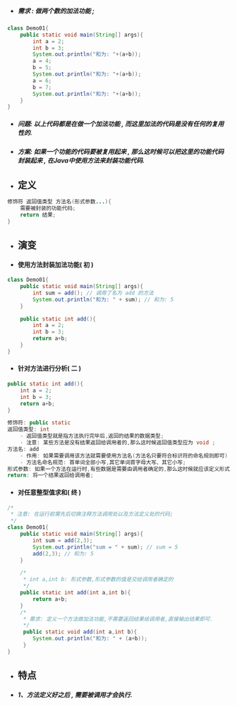 * ##### 需求 : 做两个数的加法功能 ;

```java
class Demo01{
    public static void main(String[] args){
        int a = 2;
        int b = 3;
        System.out.println("和为: "+(a+b));
        a = 4;
        b = 5;
        System.out.println("和为: "+(a+b));
        a = 6;
        b = 7;
        System.out.println("和为: "+(a+b));
    }
}
```

* ##### 问题: 以上代码都是在做一个加法功能 , 而这里加法的代码是没有任何的复用性的.
* ##### 方案: 如果一个功能的代码要被复用起来 , 那么这时候可以把这里的功能代码封装起来 , 在Java中使用方法来封装功能代码.
* ## 定义

```java
修饰符 返回值类型 方法名(形式参数...){
    需要被封装的功能代码;
    return 结果;
}
```

* ## 演变
* #### 使用方法封装加法功能\( 初 \)

```java
class Demo01{
    public static void main(String[] args){
        int sum = add(); // 调用了名为 add 的方法
        System.out.println("和为: " + sum); // 和为: 5
    }

    public static int add(){
        int a = 2;
        int b = 3;
        return a+b;
    }
}
```

* #### 针对方法进行分析\( 二 \)

```java
public static int add(){
    int a = 2;
    int b = 3;
    return a+b;
}

修饰符: public static
返回值类型: int
    - 返回值类型就是指方法执行完毕后,返回的结果的数据类型;
    - 注意: 某些方法是没有结果返回给调用者的,那么这时候返回值类型应为 void ;
方法名: add
    - 作用: 如果需要调用该方法就需要使用方法名(方法名只要符合标识符的命名规则即可)
    - 方法名命名规范: 首单词全部小写,其它单词首字母大写、其它小写;
形式参数: 如果一个方法在运行时,有些数据是需要由调用者确定的,那么这时候就应该定义形式参数;
return: 将一个结果返回给调用者;
```

* #### 对任意整型值求和\( 终 \)

```java
/*
 * 注意: 在运行前需先后切换注释方法调用处以及方法定义处的代码;
 */
class Demo01{
	public static void main(String[] args){
		int sum = add(2,3);
		System.out.println("sum = " + sum); // sum = 5
		add(2,3); // 和为: 5
	}

	/*
	 * int a,int b: 形式参数,形式参数的值是交给调用者确定的
	 */
	public static int add(int a,int b){
		return a+b;
	}
	/*
	 * 需求: 定义一个方法做加法功能,不需要返回结果给调用者,直接输出结果即可.
	 */
	 public static void add(int a,int b){
		System.out.println("和为: " + (a+b));
	 }
}
```

* ## 特点
* ##### 1、方法定义好之后 , 需要被调用才会执行.

```java

```

#### 



